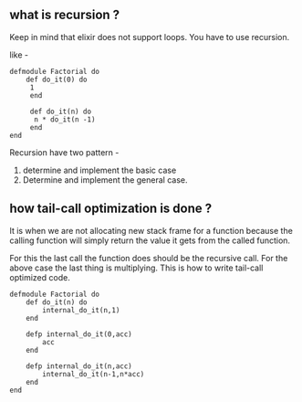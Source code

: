 
## what is recursion ?

Keep in mind that elixir does not support loops. You have to use recursion.

like -

```
defmodule Factorial do
	def do_it(0) do
	 1
	 end
	 
	 def do_it(n) do
	  n * do_it(n -1)
	 end
end

```

Recursion have two pattern -
1. determine and implement the basic case
2. Determine and implement the general case.

## how tail-call optimization is done ?

It is when we are not allocating new stack frame for  a function because the calling function will simply return the value it gets from the called function.

For this the last call the function does should be the recursive call. For the above case the last thing is multiplying. This is how to write tail-call optimized code.

```
defmodule Factorial do
	def do_it(n) do
		internal_do_it(n,1)
	end
	
	defp internal_do_it(0,acc)
		acc
	end
	
	defp internal_do_it(n,acc)
		internal_do_it(n-1,n*acc)
	end
end

```
